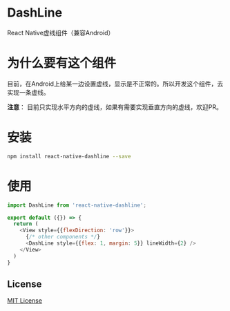 # DashLine
React Native虚线组件（兼容Android）

# 为什么要有这个组件

目前，在Android上给某一边设置虚线，显示是不正常的。所以开发这个组件，去实现一条虚线。

**注意**： 目前只实现水平方向的虚线，如果有需要实现垂直方向的虚线，欢迎PR。

# 安装

```bash
npm install react-native-dashline --save
```

# 使用

```js
import DashLine from 'react-native-dashline';

export default ({}) => {
  return (
    <View style={{flexDirection: 'row'}}>
      {/* other components */}
      <DashLine style={{flex: 1, margin: 5}} lineWidth={2} />
    </View>
  )
}
```

## License

[MIT License](https://raw.githubusercontent.com/qfight/react-native-dashline/master/LICENSE)